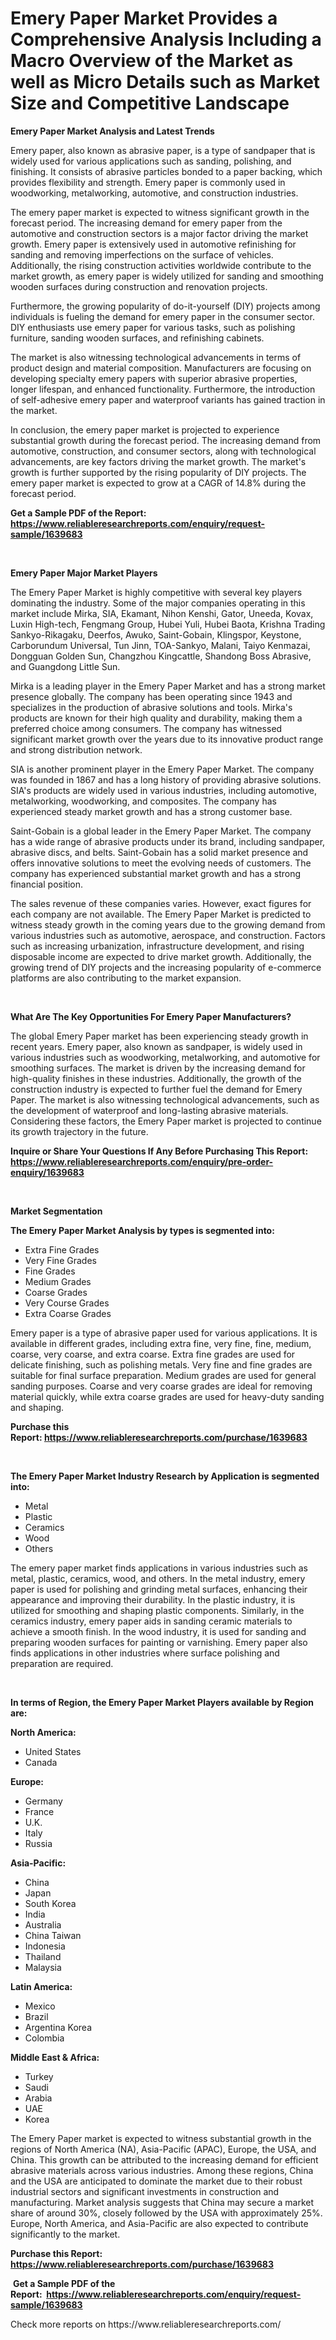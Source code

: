<p><h1>Emery Paper Market Provides a Comprehensive Analysis Including a Macro Overview of the Market as well as Micro Details such as Market Size and Competitive Landscape</h1></p><p><strong>Emery Paper Market Analysis and Latest Trends</strong></p>
<p><p>Emery paper, also known as abrasive paper, is a type of sandpaper that is widely used for various applications such as sanding, polishing, and finishing. It consists of abrasive particles bonded to a paper backing, which provides flexibility and strength. Emery paper is commonly used in woodworking, metalworking, automotive, and construction industries.</p><p>The emery paper market is expected to witness significant growth in the forecast period. The increasing demand for emery paper from the automotive and construction sectors is a major factor driving the market growth. Emery paper is extensively used in automotive refinishing for sanding and removing imperfections on the surface of vehicles. Additionally, the rising construction activities worldwide contribute to the market growth, as emery paper is widely utilized for sanding and smoothing wooden surfaces during construction and renovation projects.</p><p>Furthermore, the growing popularity of do-it-yourself (DIY) projects among individuals is fueling the demand for emery paper in the consumer sector. DIY enthusiasts use emery paper for various tasks, such as polishing furniture, sanding wooden surfaces, and refinishing cabinets.</p><p>The market is also witnessing technological advancements in terms of product design and material composition. Manufacturers are focusing on developing specialty emery papers with superior abrasive properties, longer lifespan, and enhanced functionality. Furthermore, the introduction of self-adhesive emery paper and waterproof variants has gained traction in the market.</p><p>In conclusion, the emery paper market is projected to experience substantial growth during the forecast period. The increasing demand from automotive, construction, and consumer sectors, along with technological advancements, are key factors driving the market growth. The market's growth is further supported by the rising popularity of DIY projects. The emery paper market is expected to grow at a CAGR of 14.8% during the forecast period.</p></p>
<p><strong>Get a Sample PDF of the Report:&nbsp; <a href="https://www.reliableresearchreports.com/enquiry/request-sample/1639683">https://www.reliableresearchreports.com/enquiry/request-sample/1639683</a></strong></p>
<p>&nbsp;</p>
<p><strong>Emery Paper Major Market Players</strong></p>
<p><p>The Emery Paper Market is highly competitive with several key players dominating the industry. Some of the major companies operating in this market include Mirka, SIA, Ekamant, Nihon Kenshi, Gator, Uneeda, Kovax, Luxin High-tech, Fengmang Group, Hubei Yuli, Hubei Baota, Krishna Trading Sankyo-Rikagaku, Deerfos, Awuko, Saint-Gobain, Klingspor, Keystone, Carborundum Universal, Tun Jinn, TOA-Sankyo, Malani, Taiyo Kenmazai, Dongguan Golden Sun, Changzhou Kingcattle, Shandong Boss Abrasive, and Guangdong Little Sun.</p><p>Mirka is a leading player in the Emery Paper Market and has a strong market presence globally. The company has been operating since 1943 and specializes in the production of abrasive solutions and tools. Mirka's products are known for their high quality and durability, making them a preferred choice among consumers. The company has witnessed significant market growth over the years due to its innovative product range and strong distribution network.</p><p>SIA is another prominent player in the Emery Paper Market. The company was founded in 1867 and has a long history of providing abrasive solutions. SIA's products are widely used in various industries, including automotive, metalworking, woodworking, and composites. The company has experienced steady market growth and has a strong customer base.</p><p>Saint-Gobain is a global leader in the Emery Paper Market. The company has a wide range of abrasive products under its brand, including sandpaper, abrasive discs, and belts. Saint-Gobain has a solid market presence and offers innovative solutions to meet the evolving needs of customers. The company has experienced substantial market growth and has a strong financial position.</p><p>The sales revenue of these companies varies. However, exact figures for each company are not available. The Emery Paper Market is predicted to witness steady growth in the coming years due to the growing demand from various industries such as automotive, aerospace, and construction. Factors such as increasing urbanization, infrastructure development, and rising disposable income are expected to drive market growth. Additionally, the growing trend of DIY projects and the increasing popularity of e-commerce platforms are also contributing to the market expansion.</p></p>
<p>&nbsp;</p>
<p><strong>What Are The Key Opportunities For Emery Paper Manufacturers?</strong></p>
<p><p>The global Emery Paper market has been experiencing steady growth in recent years. Emery paper, also known as sandpaper, is widely used in various industries such as woodworking, metalworking, and automotive for smoothing surfaces. The market is driven by the increasing demand for high-quality finishes in these industries. Additionally, the growth of the construction industry is expected to further fuel the demand for Emery Paper. The market is also witnessing technological advancements, such as the development of waterproof and long-lasting abrasive materials. Considering these factors, the Emery Paper market is projected to continue its growth trajectory in the future.</p></p>
<p><strong>Inquire or Share Your Questions If Any Before Purchasing This Report: <a href="https://www.reliableresearchreports.com/enquiry/pre-order-enquiry/1639683">https://www.reliableresearchreports.com/enquiry/pre-order-enquiry/1639683</a></strong></p>
<p>&nbsp;</p>
<p><strong>Market Segmentation</strong></p>
<p><strong>The Emery Paper Market Analysis by types is segmented into:</strong></p>
<p><ul><li>Extra Fine Grades</li><li>Very Fine Grades</li><li>Fine Grades</li><li>Medium Grades</li><li>Coarse Grades</li><li>Very Course Grades</li><li>Extra Coarse Grades</li></ul></p>
<p><p>Emery paper is a type of abrasive paper used for various applications. It is available in different grades, including extra fine, very fine, fine, medium, coarse, very coarse, and extra coarse. Extra fine grades are used for delicate finishing, such as polishing metals. Very fine and fine grades are suitable for final surface preparation. Medium grades are used for general sanding purposes. Coarse and very coarse grades are ideal for removing material quickly, while extra coarse grades are used for heavy-duty sanding and shaping.</p></p>
<p><strong>Purchase this Report:&nbsp;<a href="https://www.reliableresearchreports.com/purchase/1639683">https://www.reliableresearchreports.com/purchase/1639683</a></strong></p>
<p>&nbsp;</p>
<p><strong>The Emery Paper Market Industry Research by Application is segmented into:</strong></p>
<p><ul><li>Metal</li><li>Plastic</li><li>Ceramics</li><li>Wood</li><li>Others</li></ul></p>
<p><p>The emery paper market finds applications in various industries such as metal, plastic, ceramics, wood, and others. In the metal industry, emery paper is used for polishing and grinding metal surfaces, enhancing their appearance and improving their durability. In the plastic industry, it is utilized for smoothing and shaping plastic components. Similarly, in the ceramics industry, emery paper aids in sanding ceramic materials to achieve a smooth finish. In the wood industry, it is used for sanding and preparing wooden surfaces for painting or varnishing. Emery paper also finds applications in other industries where surface polishing and preparation are required.</p></p>
<p>&nbsp;</p>
<p><strong>In terms of Region, the Emery Paper Market Players available by Region are:</strong></p>
<p>
    <p> <strong> North America: </strong>
        <ul>
            <li>United States</li>
            <li>Canada</li>
        </ul>
        </p> 
    <p> <strong> Europe: </strong>
        <ul>
            <li>Germany</li>
            <li>France</li>
            <li>U.K.</li>
            <li>Italy</li>
            <li>Russia</li>
        </ul>
        </p> 
    <p> <strong> Asia-Pacific: </strong>
        <ul>
            <li>China</li>
            <li>Japan</li>
            <li>South Korea</li>
            <li>India</li>
            <li>Australia</li>
            <li>China Taiwan</li>
            <li>Indonesia</li>
            <li>Thailand</li>
            <li>Malaysia</li>
        </ul>
        </p> 
    <p> <strong> Latin America: </strong>
        <ul>
            <li>Mexico</li>
            <li>Brazil</li>
            <li>Argentina Korea</li>
            <li>Colombia</li>
        </ul>
        </p> 
    <p> <strong> Middle East & Africa: </strong>
        <ul>
            <li>Turkey</li>
            <li>Saudi</li>
            <li>Arabia</li>
            <li>UAE</li>
            <li>Korea</li>
        </ul>
    </p>
    </p>
<p><p>The Emery Paper market is expected to witness substantial growth in the regions of North America (NA), Asia-Pacific (APAC), Europe, the USA, and China. This growth can be attributed to the increasing demand for efficient abrasive materials across various industries. Among these regions, China and the USA are anticipated to dominate the market due to their robust industrial sectors and significant investments in construction and manufacturing. Market analysis suggests that China may secure a market share of around 30%, closely followed by the USA with approximately 25%. Europe, North America, and Asia-Pacific are also expected to contribute significantly to the market.</p></p>
<p><strong>Purchase this Report: <a href="https://www.reliableresearchreports.com/purchase/1639683">https://www.reliableresearchreports.com/purchase/1639683</a></strong></p>
<p>&nbsp;<strong>Get a Sample PDF of the Report:&nbsp;&nbsp;<a href="https://www.reliableresearchreports.com/enquiry/request-sample/1639683">https://www.reliableresearchreports.com/enquiry/request-sample/1639683</a></strong></p>
<p><strong></strong></p>
<p>Check more reports on https://www.reliableresearchreports.com/</p>